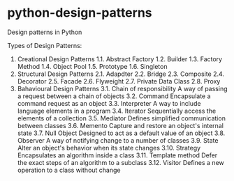 # python-design-patterns
 Design patterns in Python

 Types of Design Patterns:
 1. Creational Design Patterns
 1.1. Abstract Factory
 1.2. Builder
 1.3. Factory Method
 1.4. Object Pool
 1.5. Prototype
 1.6. Singleton
 2. Structural Design Patterns
 2.1. Adapdter
 2.2. Bridge
 2.3. Composite
 2.4. Decorator
 2.5. Facade
 2.6. Flyweight
 2.7. Private Data Class
 2.8. Proxy
 3. Bahavioural Design Patterns
 3.1. Chain of responsibility
    A way of passing a request between a chain of objects
 3.2. Command
    Encapsulate a command request as an object
 3.3. Interpreter
    A way to include language elements in a program
 3.4. Iterator
    Sequentially access the elements of a collection
 3.5. Mediator
    Defines simplified communication between classes
 3.6. Memento
    Capture and restore an object's internal state
 3.7. Null Object
    Designed to act as a default value of an object
 3.8. Observer
    A way of notifying change to a number of classes
 3.9. State
    Alter an object's behavior when its state changes
 3.10. Strategy
    Encapsulates an algorithm inside a class
 3.11. Template method
    Defer the exact steps of an algorithm to a subclass
 3.12. Visitor
    Defines a new operation to a class without change
